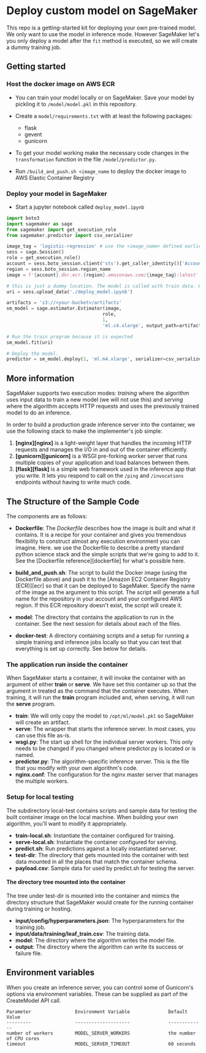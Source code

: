 # Deploy custom model on SageMaker

This repo is a getting-started kit for deploying your own pre-trained model. We only want to use the model in inference mode. However SageMaker let's you only deploy a model after the `fit` method is executed, so we will create a dummy training job.

## Getting started

### Host the docker image on AWS ECR

* You can train your model locally or on SageMaker. Save your model by pickling it to `/model/model.pkl` in this repository.

* Create a `model/requirements.txt` with at least the following packages:
    * flask
    * gevent
    * gunicorn

* To get your model working make the necessary code changes in the `transformation` function in the file `/model/predictor.py`.
* Run `/build_and_push.sh <image_name` to deploy the docker image to AWS Elastic Container Registry

### Deploy your model in SageMaker

* Start a jupyter notebook called `deploy_model.ipynb`

```python
import boto3
import sagemaker as sage
from sagemaker import get_execution_role
from sagemaker.predictor import csv_serializer

image_tag = 'logistic-regression' # use the <image_name> defined earlier
sess = sage.Session()
role = get_execution_role()
account = sess.boto_session.client('sts').get_caller_identity()['Account']
region = sess.boto_session.region_name
image = f'{account}.dkr.ecr.{region}.amazonaws.com/{image_tag}:latest'

# this is just a dummy location. The model is called with train data. We use the current notebook as dummy train data.
uri = sess.upload_data('./deploy_model.ipynb')

artifacts = 's3://<your-bucket>/artifacts'
sm_model = sage.estimator.Estimator(image,
                                   role,
                                   1,
                                   'ml.c4.xlarge', output_path=artifacts, sagemaker_session=sess)

# Run the train program because it is expected
sm_model.fit(uri)

# Deploy the model.
predictor = sm_model.deploy(1, 'ml.m4.xlarge', serializer=csv_serializer)
```

## More information
SageMaker supports two execution modes: _training_ where the algorithm uses input data to train a new model (we will not use this) and _serving_ where the algorithm accepts HTTP requests and uses the previously trained model to do an inference.

In order to build a production grade inference server into the container, we use the following stack to make the implementer's job simple:

1. __[nginx][nginx]__ is a light-weight layer that handles the incoming HTTP requests and manages the I/O in and out of the container efficiently.
2. __[gunicorn][gunicorn]__ is a WSGI pre-forking worker server that runs multiple copies of your application and load balances between them.
3. __[flask][flask]__ is a simple web framework used in the inference app that you write. It lets you respond to call on the `/ping` and `/invocations` endpoints without having to write much code.

## The Structure of the Sample Code

The components are as follows:

* __Dockerfile__: The _Dockerfile_ describes how the image is built and what it contains. It is a recipe for your container and gives you tremendous flexibility to construct almost any execution environment you can imagine. Here. we use the Dockerfile to describe a pretty standard python science stack and the simple scripts that we're going to add to it. See the [Dockerfile reference][dockerfile] for what's possible here.

* __build\_and\_push.sh__: The script to build the Docker image (using the Dockerfile above) and push it to the [Amazon EC2 Container Registry (ECR)][ecr] so that it can be deployed to SageMaker. Specify the name of the image as the argument to this script. The script will generate a full name for the repository in your account and your configured AWS region. If this ECR repository doesn't exist, the script will create it.

* __model__: The directory that contains the application to run in the container. See the next session for details about each of the files.

* __docker-test__: A directory containing scripts and a setup for running a simple training and inference jobs locally so that you can test that everything is set up correctly. See below for details.

### The application run inside the container

When SageMaker starts a container, it will invoke the container with an argument of either __train__ or __serve__. We have set this container up so that the argument in treated as the command that the container executes. When training, it will run the __train__ program included and, when serving, it will run the __serve__ program.

* __train__: We will only copy the model to `/opt/ml/model.pkl` so SageMaker will create an artifact.
* __serve__: The wrapper that starts the inference server. In most cases, you can use this file as-is.
* __wsgi.py__: The start up shell for the individual server workers. This only needs to be changed if you changed where predictor.py is located or is named.
* __predictor.py__: The algorithm-specific inference server. This is the file that you modify with your own algorithm's code.
* __nginx.conf__: The configuration for the nginx master server that manages the multiple workers.

### Setup for local testing

The subdirectory local-test contains scripts and sample data for testing the built container image on the local machine. When building your own algorithm, you'll want to modify it appropriately.

* __train-local.sh__: Instantiate the container configured for training.
* __serve-local.sh__: Instantiate the container configured for serving.
* __predict.sh__: Run predictions against a locally instantiated server.
* __test-dir__: The directory that gets mounted into the container with test data mounted in all the places that match the container schema.
* __payload.csv__: Sample data for used by predict.sh for testing the server.

#### The directory tree mounted into the container

The tree under test-dir is mounted into the container and mimics the directory structure that SageMaker would create for the running container during training or hosting.

* __input/config/hyperparameters.json__: The hyperparameters for the training job.
* __input/data/training/leaf_train.csv__: The training data.
* __model__: The directory where the algorithm writes the model file.
* __output__: The directory where the algorithm can write its success or failure file.

## Environment variables

When you create an inference server, you can control some of Gunicorn's options via environment variables. These
can be supplied as part of the CreateModel API call.

    Parameter                Environment Variable              Default Value
    ---------                --------------------              -------------
    number of workers        MODEL_SERVER_WORKERS              the number of CPU cores
    timeout                  MODEL_SERVER_TIMEOUT              60 seconds

